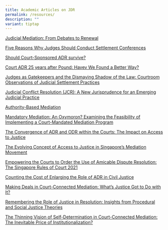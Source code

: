 ```yaml
---
title: Academic Articles on JDR
permalink: /resources/
description: ""
variant: tiptap
---
```

<p><a href="https://ink.library.smu.edu.sg/sol_research/2773/" rel="noopener noreferrer nofollow" target="_blank">Judicial Mediation: From Debates to Renewal</a>
</p>
<p><a href="https://bridges.monash.edu/articles/journal_contribution/Five_Reasons_Why_Judges_Should_Conduct_Settlement_Conferences/10064777" rel="noopener noreferrer nofollow" target="_blank">Five Reasons Why Judges Should Conduct Settlement Conferences</a>
</p>
<p><a href="https://lawcat.berkeley.edu/record/1120070?ln=en" rel="noopener noreferrer nofollow" target="_blank">Should Court-Sponsored ADR survive?</a>
</p>
<p><a href="https://kb.osu.edu/bitstream/handle/1811/77044/1/OSJDR_V18N1_0093.pdf" rel="noopener noreferrer nofollow" target="_blank">Court ADR 25 years after Pound: Havev We Found a Better Way?</a>
</p>
<p><a href="https://journals.law.harvard.edu/hnlr/wp-content/uploads/sites/91/83-Ayelet-Sela-Nourit-Zimerman-Michal-Alberstein.pdf" rel="noopener noreferrer nofollow" target="_blank">Judges as Gatekeepers and the Dismaying Shadow of the Law: Courtroom Observations of Judicial Settlement Practices </a>
</p>
<p><a href="https://static1.squarespace.com/static/60a5863870f56068b0f097cd/t/60a67a03028eea0f43859656/1621522947345/Alberstein-A-New-Jurisprudence.pdf" rel="noopener noreferrer nofollow" target="_blank">Judicial Conflict Resolution (JCR): A New Jurisprudence for an Emerging Judicial Practice</a>
</p>
<p><a href="https://static1.squarespace.com/static/60a5863870f56068b0f097cd/t/60a5e3274dcb02030b1d5a6e/1621484327296/Authority-Based-Mediation.pdf" rel="noopener noreferrer nofollow" target="_blank">Authority-Based Mediation</a>
</p>
<p><a href="https://static1.squarespace.com/static/60a5863870f56068b0f097cd/t/60a69ac1e780cb5f5e59e89f/1621531329817/479-510.pdf" rel="noopener noreferrer nofollow" target="_blank">Mandatory Mediation: An Oxymoron? Examining the Feasibility of Implementing a Court-Mandated Mediation Program</a>
</p>
<p><a href="https://ink.library.smu.edu.sg/sol_research/2842/" rel="noopener noreferrer nofollow" target="_blank">The Convergence of ADR and ODR within the Courts: The Impact on Access to Justice </a>
</p>
<p><a href="https://ink.library.smu.edu.sg/sol_research/3157/" rel="noopener noreferrer nofollow" target="_blank">The Evolving Concept of Access to Justice in Singapore’s Mediation Movement </a>
</p>
<p><a href="https://ink.library.smu.edu.sg/sol_research/3940/" rel="noopener noreferrer nofollow" target="_blank">Empowering the Courts to Order the Use of Amicable Dispute Resolution: The Singapore Rules of Court 2021 </a>
</p>
<p><a href="https://ink.library.smu.edu.sg/sol_research/3939/" rel="noopener noreferrer nofollow" target="_blank">Counting the Cost of Enlarging the Role of ADR in Civil Justice</a>
</p>
<p><a href="https://scholarship.law.tamu.edu/facscholar/945/" rel="noopener noreferrer nofollow" target="_blank">Making Deals in Court-Connected Mediation: What’s Justice Got to Do with It?</a>
</p>
<p><a href="https://scholarship.law.tamu.edu/facscholar/964/" rel="noopener noreferrer nofollow" target="_blank">Remembering the Role of Justice in Resolution: Insights from Procedural and Social Justice Theories</a>
</p>
<p><a href="https://scholarship.law.tamu.edu/cgi/viewcontent.cgi?article=1954&amp;context=facscholar" rel="noopener noreferrer nofollow" target="_blank">The Thinning Vision of Self-Determination in Court-Connected Mediation: The Inevitable Price of Institutionalization?</a>
</p>
<p></p>
<p></p>